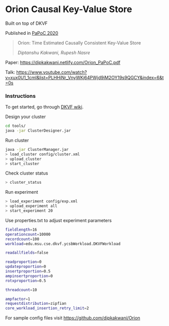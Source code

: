 # Orion Causal Key-Value Store

Built on top of DKVF

Published in [PaPoC 2020](https://papoc-workshop.github.io/2020/)

> Orion: Time Estimated Causally Consistent Key-Value Store
>
> *Diptanshu Kakwani, Rupesh Nasre*

Paper: https://dipkakwani.netlify.com/Orion_PaPoC.pdf

Talk: https://www.youtube.com/watch?v=xux0U1_1cmI&list=PLHHiNr_VnyWKj64PWjd9iM2OY19s9QGCY&index=6&t=0s

### Instructions

To get started, go through [DKVF wiki](https://github.com/roohitavaf/DKVF/wiki).

Design your cluster

```bash
cd tools/
java -jar ClusterDesigner.jar
```

Run cluster

```bash
java -jar ClusterManager.jar
> load_cluster config/cluster.xml
> upload_cluster
> start_cluster
```

Check cluster status

```bash
> cluster_status
```

Run experiment

```bash
> load_experiment config/exp.xml
> upload_experiment all
> start_experiment 20
```

Use properties.txt to adjust experiment parameters

```bash
fieldlength=16
operationcount=10000
recordcount=100
workload=edu.msu.cse.dkvf.ycsbWorkload.DKVFWorkload

readallfields=false

readproportion=0
updateproportion=0
insertproportion=0.5
ampinsertproportion=0
rotxproportion=0.5

threadcount=10

ampfactor=1
requestdistribution=zipfian
core_workload_insertion_retry_limit=2
```
For sample config files visit https://github.com/dipkakwani/Orion
